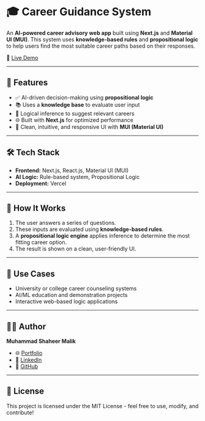 # 🎓 Career Guidance System

An **AI-powered career advisory web app** built using **Next.js** and **Material UI (MUI)**. This system uses **knowledge-based rules** and **propositional logic** to help users find the most suitable career paths based on their responses.

🔗 [Live Demo](https://career-guidance-system-inky.vercel.app)

---

## 🚀 Features

- ✅ AI-driven decision-making using **propositional logic**
- 📚 Uses a **knowledge base** to evaluate user input
- 🧠 Logical inference to suggest relevant careers
- 🌐 Built with **Next.js** for optimized performance
- 💎 Clean, intuitive, and responsive UI with **MUI (Material UI)**

---

## 🛠️ Tech Stack

- **Frontend:** Next.js, React.js, Material UI (MUI)
- **AI Logic:** Rule-based system, Propositional Logic
- **Deployment:** Vercel

---

## 🧠 How It Works

1. The user answers a series of questions.
2. These inputs are evaluated using **knowledge-based rules**.
3. A **propositional logic engine** applies inference to determine the most fitting career option.
4. The result is shown on a clean, user-friendly UI.

---

## 📌 Use Cases

- University or college career counseling systems  
- AI/ML education and demonstration projects  
- Interactive web-based logic applications  

---

## 👨‍💻 Author

**Muhammad Shaheer Malik**  
- 🌐 [Portfolio](https://shaheer-portfolio-omega.vercel.app)  
- 💼 [LinkedIn](https://linkedin.com/in/malik-shaheer03)  
- 🐙 [GitHub](https://github.com/malik-shaheer03)  

---

## 📜 License

This project is licensed under the MIT License - feel free to use, modify, and contribute!


